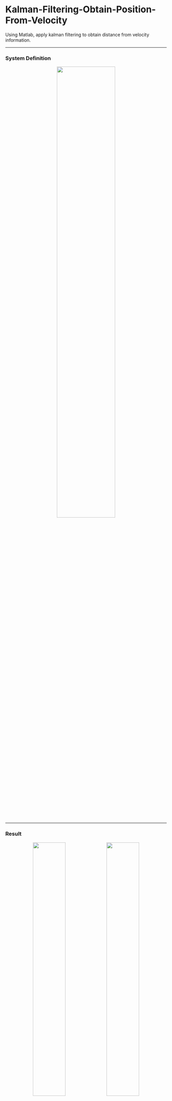 # Kalman-Filtering-Obtain-Position-From-Velocity
Using Matlab, apply kalman filtering to obtain distance from velocity information.

<hr>
<h3>System Definition</h3>
<div align="center">
  <img src = "https://github.com/user-attachments/assets/dc464490-1026-46aa-b474-ca792e25e2cf" width="60%" height="60%">
</div>
<hr>
<h3>Result</h3>
<div align="center">
  <img src = "https://github.com/user-attachments/assets/5fe73690-4711-4bc5-a4f0-7e024a485fdf" width="45%" height="45%">
  <img src = "https://github.com/user-attachments/assets/78f64289-89ef-40df-b755-2480ce92426b" width="45%" height="45%">
  <br>
  Left: Velocity with random noise / Right: Velocity with sine noise
  
</div>
